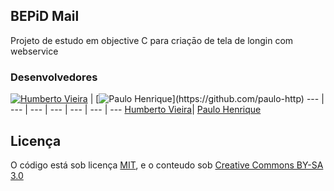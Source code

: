 ## BEPiD Mail

Projeto de estudo em objective C para criaçāo de tela de longin com webservice

### Desenvolvedores

[![Humberto Vieira](https://fbcdn-profile-a.akamaihd.net/hprofile-ak-xap1/v/t1.0-1/p100x100/10393966_648263531937749_506746197293655803_n.jpg?oh=fc06f49d686e72235cef0cb907bdc608&oe=55AD7C54&__gda__=1438093461_5f8604dbcf8c316d8d9d0f4a59ad560b)](https://github.com/betovieira) | [![Paulo Henrique](https://2.gravatar.com/avatar/85f6a71f0c7043aa321ea6d30d720f55?)](https://github.com/paulo-http)
--- | --- | --- | --- | --- | --- | ---
[Humberto Vieira](https://github.com/betovieira)| [Paulo Henrique](https://github.com/paulo-http)

## Licença

O código está sob licença [MIT](http://opensource.org/licenses/MIT), e o conteudo sob [Creative Commons BY-SA 3.0](http://creativecommons.org/licenses/by-sa/3.0/deed.en_US)
